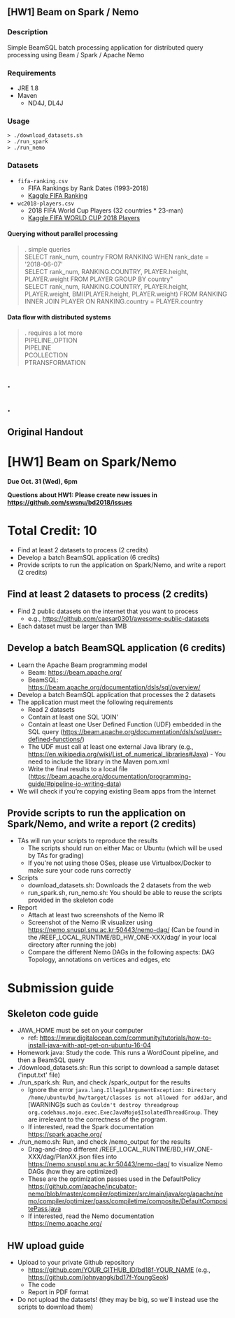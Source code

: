 ## [HW1] Beam on Spark / Nemo

### Description
Simple BeamSQL batch processing application for distributed query processing using Beam / Spark / Apache Nemo

### Requirements
- JRE 1.8
- Maven
    - ND4J, DL4J

### Usage
```
> ./download_datasets.sh
> ./run_spark
> ./run_nemo
```

### Datasets
* `fifa-ranking.csv`
  * FIFA Rankings by Rank Dates (1993-2018)
  * [Kaggle FIFA Ranking](https://www.kaggle.com/tadhgfitzgerald/fifa-international-soccer-mens-ranking-1993now)
* `wc2018-players.csv`
  * 2018 FIFA World Cup Players (32 countries * 23-man)
  * [Kaggle FIFA WORLD CUP 2018 Players](https://www.kaggle.com/djamshed/fifa-world-cup-2018-players)

#### Querying without parallel processing
> . simple queries  
> SELECT rank_num, country FROM RANKING WHEN rank_date = '2018-06-07'  
> SELECT rank_num, RANKING.COUNTRY, PLAYER.height, PLAYER.weight FROM PLAYER GROUP BY country"  
> SELECT rank_num, RANKING.COUNTRY, PLAYER.height, PLAYER.weight, BMI(PLAYER.height, PLAYER.weight) FROM RANKING INNER JOIN PLAYER ON RANKING.country = PLAYER.country  

#### Data flow with distributed systems
> . requires a lot more  
> PIPELINE_OPTION  
> PIPELINE  
> PCOLLECTION  
> PTRANSFORMATION  


.
---
.
---
Original Handout
---


# [HW1] Beam on Spark/Nemo

**Due Oct. 31 (Wed), 6pm**

**Questions about HW1: Please create new issues in https://github.com/swsnu/bd2018/issues**

# Total Credit: 10
* Find at least 2 datasets to process (2 credits)
* Develop a batch BeamSQL application (6 credits)
* Provide scripts to run the application on Spark/Nemo, and write a report (2 credits)

## Find at least 2 datasets to process (2 credits)
* Find 2 public datasets on the internet that you want to process
  * e.g., https://github.com/caesar0301/awesome-public-datasets
* Each dataset must be larger than 1MB

## Develop a batch BeamSQL application (6 credits)
* Learn the Apache Beam programming model 
  * Beam: https://beam.apache.org/
  * BeamSQL: https://beam.apache.org/documentation/dsls/sql/overview/
* Develop a batch BeamSQL application that processes the 2 datasets
* The application must meet the following requirements
  * Read 2 datasets
  * Contain at least one SQL 'JOIN'
  * Contain at least one User Defined Function (UDF) embedded in the SQL query (https://beam.apache.org/documentation/dsls/sql/user-defined-functions/)
  * The UDF must call at least one external Java library (e.g., https://en.wikipedia.org/wiki/List_of_numerical_libraries#Java) - You need to include the library in the Maven pom.xml
  * Write the final results to a local file (https://beam.apache.org/documentation/programming-guide/#pipeline-io-writing-data)
* We will check if you’re copying existing Beam apps from the Internet

## Provide scripts to run the application on Spark/Nemo, and write a report (2 credits)
* TAs will run your scripts to reproduce the results
  * The scripts should run on either Mac or Ubuntu (which will be used by TAs for grading)
  * If you're not using those OSes, please use Virtualbox/Docker to make sure your code runs correctly
* Scripts
  * download_datasets.sh: Downloads the 2 datasets from the web
  * run_spark.sh, run_nemo.sh: You should be able to reuse the scripts provided in the skeleton code
* Report
  * Attach at least two screenshots of the Nemo IR
  * Screenshot of the Nemo IR visualizer using https://nemo.snuspl.snu.ac.kr:50443/nemo-dag/ (Can be found in the /REEF_LOCAL_RUNTIME/BD_HW_ONE-XXX/dag/ in your local directory after running the job)
  * Compare the different Nemo DAGs in the following aspects: DAG Topology, annotations on vertices and edges, etc

# Submission guide

## Skeleton code guide
* JAVA_HOME must be set on your computer
  * ref: https://www.digitalocean.com/community/tutorials/how-to-install-java-with-apt-get-on-ubuntu-16-04
* Homework.java: Study the code. This runs a WordCount pipeline, and then a BeamSQL query
* ./download_datasets.sh: Run this script to download a sample dataset ('input.txt' file)
* ./run_spark.sh: Run, and check /spark_output for the results
  * Ignore the error `java.lang.IllegalArgumentException: Directory /home/ubuntu/bd_hw/target/classes is not allowed for addJar`, and [WARNING]s such as `Couldn't destroy threadgroup org.codehaus.mojo.exec.ExecJavaMojo$IsolatedThreadGroup`. They are irrelevant to the correctness of the program.
  * If interested, read the Spark documentation https://spark.apache.org/
* ./run_nemo.sh: Run, and check /nemo_output for the results
  * Drag-and-drop different /REEF_LOCAL_RUNTIME/BD_HW_ONE-XXX/dag/PlanXX.json files into https://nemo.snuspl.snu.ac.kr:50443/nemo-dag/ to visualize Nemo DAGs (how they are optimized)
  * These are the optimization passes used in the DefaultPolicy https://github.com/apache/incubator-nemo/blob/master/compiler/optimizer/src/main/java/org/apache/nemo/compiler/optimizer/pass/compiletime/composite/DefaultCompositePass.java
  * If interested, read the Nemo documentation https://nemo.apache.org/

## HW upload guide
* Upload to your private Github repository
  * https://github.com/YOUR_GITHUB_ID/bd18f-YOUR_NAME (e.g., https://github.com/johnyangk/bd17f-YoungSeok)
  * The code
  * Report in PDF format
* Do not upload the datasets! (they may be big, so we'll instead use the scripts to download them)


